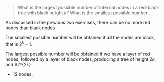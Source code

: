 > What is the largest possible number of internal nodes in a red-black tree with
> black height $k$? What is the smallest possible number.

As discussed in the previous two exercises, there can be no more red nodes than
black nodes.

The smallest possible number will be obtained if all the nodes are black, that
is $2^k - 1$.

The largest possible number will be obtained if we have a layer of red nodes,
followed by a layer of black nodes, producing a tree of height $2k$, and $2^{2k}
- 1$ nodes.
